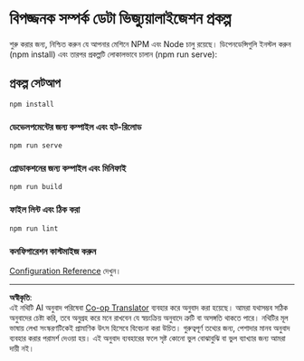 <!--
CO_OP_TRANSLATOR_METADATA:
{
  "original_hash": "5c51a54dd89075a7a362890117b7ed9e",
  "translation_date": "2025-08-27T10:11:42+00:00",
  "source_file": "3-Data-Visualization/13-meaningful-visualizations/starter/README.md",
  "language_code": "bn"
}
-->
# বিপজ্জনক সম্পর্ক ডেটা ভিজ্যুয়ালাইজেশন প্রকল্প

শুরু করার জন্য, নিশ্চিত করুন যে আপনার মেশিনে NPM এবং Node চালু রয়েছে। ডিপেনডেন্সিগুলি ইনস্টল করুন (npm install) এবং তারপর প্রকল্পটি লোকালভাবে চালান (npm run serve):

## প্রকল্প সেটআপ
```
npm install
```

### ডেভেলপমেন্টের জন্য কম্পাইল এবং হট-রিলোড
```
npm run serve
```

### প্রোডাকশনের জন্য কম্পাইল এবং মিনিফাই
```
npm run build
```

### ফাইল লিন্ট এবং ঠিক করা
```
npm run lint
```

### কনফিগারেশন কাস্টমাইজ করুন
[Configuration Reference](https://cli.vuejs.org/config/) দেখুন।

---

**অস্বীকৃতি**:  
এই নথিটি AI অনুবাদ পরিষেবা [Co-op Translator](https://github.com/Azure/co-op-translator) ব্যবহার করে অনুবাদ করা হয়েছে। আমরা যথাসম্ভব সঠিক অনুবাদের চেষ্টা করি, তবে অনুগ্রহ করে মনে রাখবেন যে স্বয়ংক্রিয় অনুবাদে ত্রুটি বা অসঙ্গতি থাকতে পারে। নথিটির মূল ভাষায় লেখা সংস্করণটিকেই প্রামাণিক উৎস হিসেবে বিবেচনা করা উচিত। গুরুত্বপূর্ণ তথ্যের জন্য, পেশাদার মানব অনুবাদ ব্যবহার করার পরামর্শ দেওয়া হয়। এই অনুবাদ ব্যবহারের ফলে সৃষ্ট কোনো ভুল বোঝাবুঝি বা ভুল ব্যাখ্যার জন্য আমরা দায়ী নই।